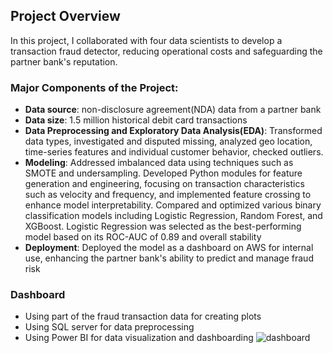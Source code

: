 ## Project Overview
In this project, I collaborated with four data scientists to develop a transaction fraud detector, reducing operational costs and safeguarding the partner bank's reputation.
### Major Components of the Project:
- **Data source**: non-disclosure agreement(NDA) data from a partner bank
- **Data size**: 1.5 million historical debit card transactions
- **Data Preprocessing and Exploratory Data Analysis(EDA)**: Transformed data types, investigated and disputed missing, analyzed geo location, time-series features and individual customer behavior, checked outliers. 
- **Modeling**: Addressed imbalanced data using techniques such as SMOTE and undersampling. Developed Python modules for feature generation and engineering, focusing on transaction characteristics such as velocity and frequency, and implemented feature crossing to enhance model interpretability. Compared and optimized various binary classification models including Logistic Regression, Random Forest, and XGBoost. Logistic Regression was selected as the best-performing model based on its ROC-AUC of 0.89 and overall stability
- **Deployment**: Deployed the model as a dashboard on AWS for internal use, enhancing the partner bank's ability to predict and manage fraud risk
### Dashboard
- Using part of the fraud transaction data for creating plots
- Using SQL server for data preprocessing
- Using Power BI for data visualization and dashboarding
![dashboard](dashboard.png)
